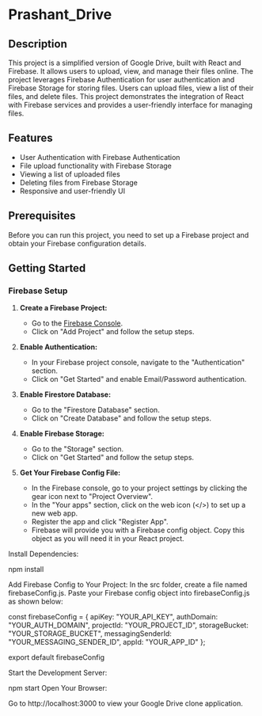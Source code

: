 # Prashant_Drive

## Description
This project is a simplified version of Google Drive, built with React and Firebase. It allows users to upload, view, and manage their files online. The project leverages Firebase Authentication for user authentication and Firebase Storage for storing files. Users can upload files, view a list of their files, and delete files. This project demonstrates the integration of React with Firebase services and provides a user-friendly interface for managing files.

## Features
- User Authentication with Firebase Authentication
- File upload functionality with Firebase Storage
- Viewing a list of uploaded files
- Deleting files from Firebase Storage
- Responsive and user-friendly UI

## Prerequisites
Before you can run this project, you need to set up a Firebase project and obtain your Firebase configuration details.

## Getting Started

### Firebase Setup
1. **Create a Firebase Project:**
   - Go to the [Firebase Console](https://console.firebase.google.com/).
   - Click on "Add Project" and follow the setup steps.

2. **Enable Authentication:**
   - In your Firebase project console, navigate to the "Authentication" section.
   - Click on "Get Started" and enable Email/Password authentication.

3. **Enable Firestore Database:**
   - Go to the "Firestore Database" section.
   - Click on "Create Database" and follow the setup steps.

4. **Enable Firebase Storage:**
   - Go to the "Storage" section.
   - Click on "Get Started" and follow the setup steps.

5. **Get Your Firebase Config File:**
   - In the Firebase console, go to your project settings by clicking the gear icon next to "Project Overview".
   - In the "Your apps" section, click on the web icon (</>) to set up a new web app.
   - Register the app and click "Register App".
   - Firebase will provide you with a Firebase config object. Copy this object as you will need it in your React project.

Install Dependencies:

npm install

Add Firebase Config to Your Project:
In the src folder, create a file named firebaseConfig.js.
Paste your Firebase config object into firebaseConfig.js as shown below:

const firebaseConfig = {
  apiKey: "YOUR_API_KEY",
  authDomain: "YOUR_AUTH_DOMAIN",
  projectId: "YOUR_PROJECT_ID",
  storageBucket: "YOUR_STORAGE_BUCKET",
  messagingSenderId: "YOUR_MESSAGING_SENDER_ID",
  appId: "YOUR_APP_ID"
};

export default firebaseConfig


Start the Development Server:

npm start
Open Your Browser:

Go to http://localhost:3000 to view your Google Drive clone application.

